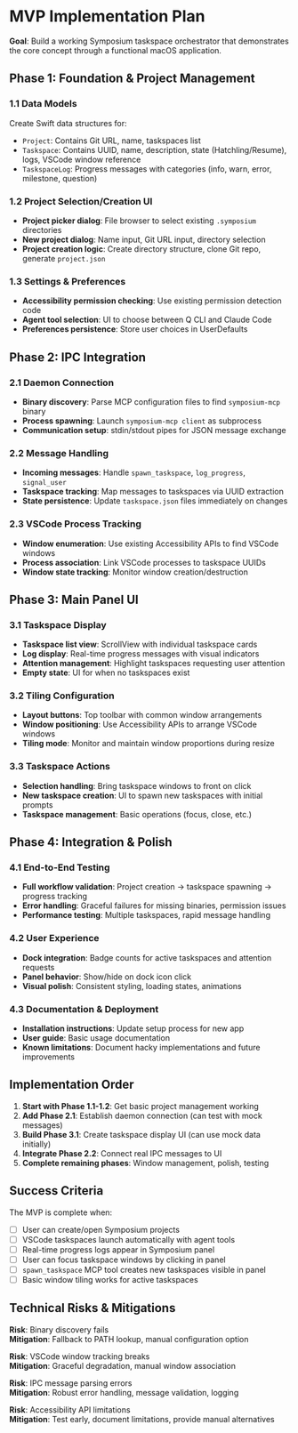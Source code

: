 # MVP Implementation Plan

**Goal**: Build a working Symposium taskspace orchestrator that demonstrates the core concept through a functional macOS application.

## Phase 1: Foundation & Project Management

### 1.1 Data Models
Create Swift data structures for:
- `Project`: Contains Git URL, name, taskspaces list
- `Taskspace`: Contains UUID, name, description, state (Hatchling/Resume), logs, VSCode window reference
- `TaskspaceLog`: Progress messages with categories (info, warn, error, milestone, question)

### 1.2 Project Selection/Creation UI
- **Project picker dialog**: File browser to select existing `.symposium` directories
- **New project dialog**: Name input, Git URL input, directory selection
- **Project creation logic**: Create directory structure, clone Git repo, generate `project.json`

### 1.3 Settings & Preferences
- **Accessibility permission checking**: Use existing permission detection code
- **Agent tool selection**: UI to choose between Q CLI and Claude Code
- **Preferences persistence**: Store user choices in UserDefaults

## Phase 2: IPC Integration

### 2.1 Daemon Connection
- **Binary discovery**: Parse MCP configuration files to find `symposium-mcp` binary
- **Process spawning**: Launch `symposium-mcp client` as subprocess
- **Communication setup**: stdin/stdout pipes for JSON message exchange

### 2.2 Message Handling
- **Incoming messages**: Handle `spawn_taskspace`, `log_progress`, `signal_user`
- **Taskspace tracking**: Map messages to taskspaces via UUID extraction
- **State persistence**: Update `taskspace.json` files immediately on changes

### 2.3 VSCode Process Tracking
- **Window enumeration**: Use existing Accessibility APIs to find VSCode windows
- **Process association**: Link VSCode processes to taskspace UUIDs
- **Window state tracking**: Monitor window creation/destruction

## Phase 3: Main Panel UI

### 3.1 Taskspace Display
- **Taskspace list view**: ScrollView with individual taskspace cards
- **Log display**: Real-time progress messages with visual indicators
- **Attention management**: Highlight taskspaces requesting user attention
- **Empty state**: UI for when no taskspaces exist

### 3.2 Tiling Configuration
- **Layout buttons**: Top toolbar with common window arrangements
- **Window positioning**: Use Accessibility APIs to arrange VSCode windows
- **Tiling mode**: Monitor and maintain window proportions during resize

### 3.3 Taskspace Actions
- **Selection handling**: Bring taskspace windows to front on click
- **New taskspace creation**: UI to spawn new taskspaces with initial prompts
- **Taskspace management**: Basic operations (focus, close, etc.)

## Phase 4: Integration & Polish

### 4.1 End-to-End Testing
- **Full workflow validation**: Project creation → taskspace spawning → progress tracking
- **Error handling**: Graceful failures for missing binaries, permission issues
- **Performance testing**: Multiple taskspaces, rapid message handling

### 4.2 User Experience
- **Dock integration**: Badge counts for active taskspaces and attention requests
- **Panel behavior**: Show/hide on dock icon click
- **Visual polish**: Consistent styling, loading states, animations

### 4.3 Documentation & Deployment
- **Installation instructions**: Update setup process for new app
- **User guide**: Basic usage documentation
- **Known limitations**: Document hacky implementations and future improvements

## Implementation Order

1. **Start with Phase 1.1-1.2**: Get basic project management working
2. **Add Phase 2.1**: Establish daemon connection (can test with mock messages)
3. **Build Phase 3.1**: Create taskspace display UI (can use mock data initially)
4. **Integrate Phase 2.2**: Connect real IPC messages to UI
5. **Complete remaining phases**: Window management, polish, testing

## Success Criteria

The MVP is complete when:
- [ ] User can create/open Symposium projects
- [ ] VSCode taskspaces launch automatically with agent tools
- [ ] Real-time progress logs appear in Symposium panel
- [ ] User can focus taskspace windows by clicking in panel
- [ ] `spawn_taskspace` MCP tool creates new taskspaces visible in panel
- [ ] Basic window tiling works for active taskspaces

## Technical Risks & Mitigations

**Risk**: Binary discovery fails  
**Mitigation**: Fallback to PATH lookup, manual configuration option

**Risk**: VSCode window tracking breaks  
**Mitigation**: Graceful degradation, manual window association

**Risk**: IPC message parsing errors  
**Mitigation**: Robust error handling, message validation, logging

**Risk**: Accessibility API limitations  
**Mitigation**: Test early, document limitations, provide manual alternatives
